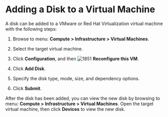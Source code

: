 # Adding a Disk to a Virtual Machine

A disk can be added to a VMware or Red Hat Virtualization virtual
machine with the following steps:

1. Browse to menu: **Compute > Infrastructure > Virtual Machines**.

2. Select the target virtual machine.

3. Click **Configuration**, and then ![1851](../images/1851.png) **Reconfigure this VM**.

4. Click **Add Disk**.

5. Specify the disk type, mode, size, and dependency options.

6. Click **Submit**.

After the disk has been added, you can view the new disk by browsing to menu:
**Compute > Infrastructure > Virtual Machines**. Open the target
virtual machine, then click **Devices** to view the new disk.
